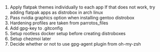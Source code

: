 1. Apply flatpak themes individually to each app
If that does not work, try adding flatpak apps as distrobox in arch linux
2. Pass nvidia graphics option when installing gentoo distrobox
3. Hardening profiles are taken from parrotos_files
4. Add gpg-key to .gitconfig
5. Setup rootless docker setup before creating distroboxes
6. Setup chezmoi later
7. Decide whether or not to use gpg-agent plugin from oh-my-zsh
